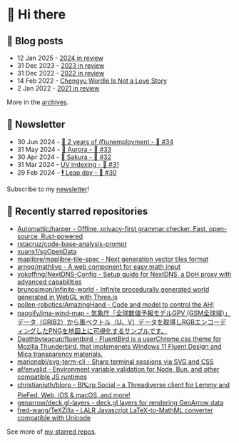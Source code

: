# 👋 Hi there

## 📝 Blog posts

<!-- feed start -->
- 12 Jan 2025 - [2024 in review](https://cheeaun.com/blog/2025/01/2024-in-review/)
- 31 Dec 2023 - [2023 in review](https://cheeaun.com/blog/2023/12/2023-in-review/)
- 31 Dec 2022 - [2022 in review](https://cheeaun.com/blog/2022/12/2022-in-review/)
- 14 Feb 2022 - [Chengyu Wordle Is Not a Love Story](https://cheeaun.com/blog/2022/02/chengyu-wordle-is-not-a-love-story/)
- 2 Jan 2022 - [2021 in review](https://cheeaun.com/blog/2022/01/2021-in-review/)
<!-- feed end -->

More in the [archives](https://cheeaun.com/blog/archives/).

## 📰 Newsletter

<!-- newsletter start -->
- 30 Jun 2024 - [🎂 2 years of (f)unemployment - 🥫 #34](https://cheeaun.substack.com/p/2-years-of-funemployment-34)
- 31 May 2024 - [🌌 Aurora - 🥫 #33](https://cheeaun.substack.com/p/aurora-33)
- 30 Apr 2024 - [🌸 Sakura - 🥫 #32](https://cheeaun.substack.com/p/sakura-32)
- 31 Mar 2024 - [UV indexing - 🥫 #31](https://cheeaun.substack.com/p/uv-indexing-31)
- 29 Feb 2024 - [🕴️ Leap day - 🥫 #30](https://cheeaun.substack.com/p/leap-day-30)
<!-- newsletter end -->

Subscribe to my [newsletter](https://cheeaun.substack.com/)!

## 🌟 Recently starred repositories

<!-- starred repos start -->
- [Automattic/harper - Offline, privacy-first grammar checker. Fast, open-source, Rust-powered](https://github.com/Automattic/harper)
- [rstacruz/code-base-analysis-prompt](https://github.com/rstacruz/code-base-analysis-prompt)
- [xuanx1/sgOpenData](https://github.com/xuanx1/sgOpenData)
- [maplibre/maplibre-tile-spec - Next generation vector tiles format](https://github.com/maplibre/maplibre-tile-spec)
- [arnog/mathlive - A web component for easy math input](https://github.com/arnog/mathlive)
- [yokoffing/NextDNS-Config - Setup guide for NextDNS, a DoH proxy with advanced capabilities](https://github.com/yokoffing/NextDNS-Config)
- [brunosimon/infinite-world - Infinite procedurally generated world generated in WebGL with Three.js ](https://github.com/brunosimon/infinite-world)
- [pollen-robotics/AmazingHand - Code and model to control the AH!](https://github.com/pollen-robotics/AmazingHand)
- [naogify/jma-wind-map - 気象庁「全球数値予報モデルGPV (GSM全球域)」データ（GRIB2）から風ベクトル（U、V）データを取得しRGBエンコーディングしたPNGを地図上に可視化するサンプルです。](https://github.com/naogify/jma-wind-map)
- [Deathbyteacup/fluentbird - FluentBird is a userChrome.css theme for Mozilla Thunderbird, that implemenets Windows 11 Fluent Design and Mica transparency materials.](https://github.com/Deathbyteacup/fluentbird)
- [marionebl/svg-term-cli - Share terminal sessions via SVG and CSS](https://github.com/marionebl/svg-term-cli)
- [af/envalid - Environment variable validation for Node, Bun, and other compatible JS runtimes](https://github.com/af/envalid)
- [christianjuth/blorp - Bl🪐rp Social – a Threadiverse client for Lemmy and PieFed. Web, iOS & macOS, and more!](https://github.com/christianjuth/blorp)
- [geoarrow/deck.gl-layers - deck.gl layers for rendering GeoArrow data](https://github.com/geoarrow/deck.gl-layers)
- [fred-wang/TeXZilla - LALR Javascript LaTeX-to-MathML converter compatible with Unicode](https://github.com/fred-wang/TeXZilla)
<!-- starred repos end -->

See more of [my starred repos](https://github.com/stars/cheeaun/).
